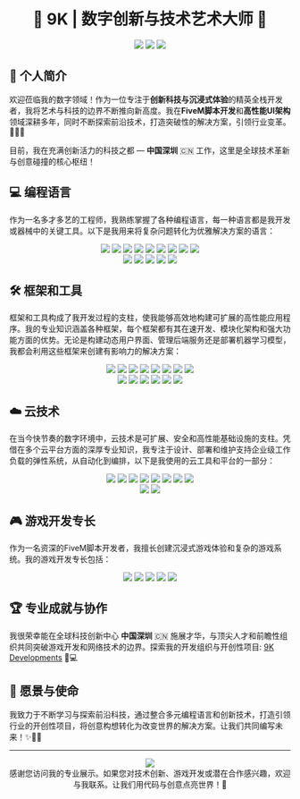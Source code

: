 # <div align="center">👑 9K | 数字创新与技术艺术大师 👑</div>

<div align="center">
  <img src="https://img.shields.io/badge/专业-全栈开发-blue?style=for-the-badge" />
  <img src="https://img.shields.io/badge/位置-中国深圳-red?style=for-the-badge" />
  <img src="https://img.shields.io/badge/状态-接受合作-success?style=for-the-badge" />
</div>

## 🌟 个人简介

欢迎莅临我的数字领域！作为一位专注于**创新科技与沉浸式体验**的精英全栈开发者，我将艺术与科技的边界不断推向新高度。我在**FiveM脚本开发**和**高性能UI架构**领域深耕多年，同时不断探索前沿技术，打造突破性的解决方案，引领行业变革。🚀💡✨

目前，我在充满创新活力的科技之都 — **中国深圳** 🇨🇳 工作，这里是全球技术革新与创意碰撞的核心枢纽！

## 💻 编程语言

作为一名多才多艺的工程师，我熟练掌握了各种编程语言，每一种语言都是我开发或器械中的关键工具。以下是我用来将复杂问题转化为优雅解决方案的语言：

<div align="center">
  <a href="#java"><img src="https://img.shields.io/badge/JAVA-007396?style=for-the-badge&logo=java&logoColor=white" /></a>
  <a href="#python"><img src="https://img.shields.io/badge/PYTHON-3776AB?style=for-the-badge&logo=python&logoColor=white" /></a>
  <a href="#javascript"><img src="https://img.shields.io/badge/JAVASCRIPT-F7DF1E?style=for-the-badge&logo=javascript&logoColor=black" /></a>
  <a href="#typescript"><img src="https://img.shields.io/badge/TYPESCRIPT-3178C6?style=for-the-badge&logo=typescript&logoColor=white" /></a>
  <a href="#csharp"><img src="https://img.shields.io/badge/C%23-239120?style=for-the-badge&logo=c-sharp&logoColor=white" /></a>
  <a href="#lua"><img src="https://img.shields.io/badge/LUA-2C2D72?style=for-the-badge&logo=lua&logoColor=white" /></a>
  <a href="#cpp"><img src="https://img.shields.io/badge/C++-00599C?style=for-the-badge&logo=c%2B%2B&logoColor=white" /></a>
  <a href="#html"><img src="https://img.shields.io/badge/HTML5-E34F26?style=for-the-badge&logo=html5&logoColor=white" /></a>
  <a href="#css"><img src="https://img.shields.io/badge/CSS3-1572B6?style=for-the-badge&logo=css3&logoColor=white" /></a>
  <br/>
  <a href="#powershell"><img src="https://img.shields.io/badge/POWERSHELL-5391FE?style=for-the-badge&logo=powershell&logoColor=white" /></a>
  <a href="#bash"><img src="https://img.shields.io/badge/BASH-4EAA25?style=for-the-badge&logo=gnu-bash&logoColor=white" /></a>
  <a href="#swift"><img src="https://img.shields.io/badge/SWIFT-FA7343?style=for-the-badge&logo=swift&logoColor=white" /></a>
  <a href="#yaml"><img src="https://img.shields.io/badge/YAML-CB171E?style=for-the-badge" /></a>
  <a href="#go"><img src="https://img.shields.io/badge/GO-00ADD8?style=for-the-badge&logo=go&logoColor=white" /></a>
</div>

## 🛠️ 框架和工具

框架和工具构成了我开发过程的支柱，使我能够高效地构建可扩展的高性能应用程序。我的专业知识涵盖各种框架，每个框架都有其在速开发、模块化架构和强大功能方面的优势。无论是构建动态用户界面、管理后端服务还是部署机器学习模型，我都会利用这些框架来创建有影响力的解决方案：

<div align="center">
  <a href="#react"><img src="https://img.shields.io/badge/REACT-61DAFB?style=for-the-badge&logo=react&logoColor=black" /></a>
  <a href="#svelte"><img src="https://img.shields.io/badge/SVELTE-FF3E00?style=for-the-badge&logo=svelte&logoColor=white" /></a>
  <a href="#tensorflow"><img src="https://img.shields.io/badge/TENSORFLOW-FF6F00?style=for-the-badge&logo=tensorflow&logoColor=white" /></a>
  <a href="#django"><img src="https://img.shields.io/badge/DJANGO-092E20?style=for-the-badge&logo=django&logoColor=white" /></a>
  <a href="#flask"><img src="https://img.shields.io/badge/FLASK-000000?style=for-the-badge&logo=flask&logoColor=white" /></a>
  <a href="#nodejs"><img src="https://img.shields.io/badge/NODE.JS-339933?style=for-the-badge&logo=node.js&logoColor=white" /></a>
  <a href="#vue"><img src="https://img.shields.io/badge/VUE.JS-4FC08D?style=for-the-badge&logo=vue.js&logoColor=white" /></a>
  <a href="#flutter"><img src="https://img.shields.io/badge/FLUTTER-02569B?style=for-the-badge&logo=flutter&logoColor=white" /></a>
  <br/>
  <a href="#firebase"><img src="https://img.shields.io/badge/FIREBASE-FFCA28?style=for-the-badge&logo=firebase&logoColor=black" /></a>
  <a href="#bootstrap"><img src="https://img.shields.io/badge/BOOTSTRAP-7952B3?style=for-the-badge&logo=bootstrap&logoColor=white" /></a>
  <a href="#express"><img src="https://img.shields.io/badge/EXPRESS.JS-000000?style=for-the-badge&logo=express&logoColor=white" /></a>
  <a href="#rails"><img src="https://img.shields.io/badge/RUBY_ON_RAILS-CC0000?style=for-the-badge&logo=ruby-on-rails&logoColor=white" /></a>
  <a href="#spring"><img src="https://img.shields.io/badge/SPRING_BOOT-6DB33F?style=for-the-badge&logo=spring-boot&logoColor=white" /></a>
  <a href="#aspnet"><img src="https://img.shields.io/badge/ASP.NET-512BD4?style=for-the-badge&logo=dotnet&logoColor=white" /></a>
</div>

## ☁️ 云技术

在当今快节奏的数字环境中，云技术是可扩展、安全和高性能基础设施的支柱。凭借在多个云平台方面的深厚专业知识，我专注于设计、部署和维护支持企业级工作负载的弹性系统，从自动化到编排，以下是我使用的云工具和平台的一部分：

<div align="center">
  <a href="#aws"><img src="https://img.shields.io/badge/AWS-232F3E?style=for-the-badge&logo=amazon-aws&logoColor=white" /></a>
  <a href="#azure"><img src="https://img.shields.io/badge/AZURE-0078D4?style=for-the-badge&logo=microsoft-azure&logoColor=white" /></a>
  <a href="#gcp"><img src="https://img.shields.io/badge/GCP-4285F4?style=for-the-badge&logo=google-cloud&logoColor=white" /></a>
  <a href="#terraform"><img src="https://img.shields.io/badge/TERRAFORM-7B42BC?style=for-the-badge&logo=terraform&logoColor=white" /></a>
  <a href="#docker"><img src="https://img.shields.io/badge/DOCKER-2496ED?style=for-the-badge&logo=docker&logoColor=white" /></a>
  <a href="#kubernetes"><img src="https://img.shields.io/badge/KUBERNETES-326CE5?style=for-the-badge&logo=kubernetes&logoColor=white" /></a>
  <a href="#jenkins"><img src="https://img.shields.io/badge/JENKINS-D24939?style=for-the-badge&logo=jenkins&logoColor=white" /></a>
  <a href="#ansible"><img src="https://img.shields.io/badge/ANSIBLE-EE0000?style=for-the-badge&logo=ansible&logoColor=white" /></a>
  <br/>
  <a href="#salesforce"><img src="https://img.shields.io/badge/SALESFORCE-00A1E0?style=for-the-badge&logo=salesforce&logoColor=white" /></a>
  <a href="#cloudflare"><img src="https://img.shields.io/badge/CLOUDFLARE-F38020?style=for-the-badge&logo=cloudflare&logoColor=white" /></a>
</div>

## 🎮 游戏开发专长

作为一名资深的FiveM脚本开发者，我擅长创建沉浸式游戏体验和复杂的游戏系统。我的游戏开发专长包括：

<div align="center">
  <a href="#fivem"><img src="https://img.shields.io/badge/FIVEM-F40552?style=for-the-badge&logo=fivem&logoColor=white" /></a>
  <a href="#unity"><img src="https://img.shields.io/badge/UNITY-000000?style=for-the-badge&logo=unity&logoColor=white" /></a>
  <a href="#unreal"><img src="https://img.shields.io/badge/UNREAL-0E1128?style=for-the-badge&logo=unreal-engine&logoColor=white" /></a>
  <a href="#godot"><img src="https://img.shields.io/badge/GODOT-478CBF?style=for-the-badge&logo=godot-engine&logoColor=white" /></a>
  <a href="#roblox"><img src="https://img.shields.io/badge/ROBLOX-000000?style=for-the-badge&logo=roblox&logoColor=white" /></a>
</div>

## 🏆 专业成就与协作

我很荣幸能在全球科技创新中心 **中国深圳** 🇨🇳 施展才华，与顶尖人才和前瞻性组织共同突破游戏开发和网络技术的边界。探索我的开发组织与开创性项目: [9K Developments](https://github.com/9K-Developments) 🚀💻

## 💫 愿景与使命

我致力于不断学习与探索前沿科技，通过整合多元编程语言和创新技术，打造引领行业的开创性项目，将创意构想转化为改变世界的解决方案。让我们共同编写未来！✨🚀💡

---

<div align="center">
  <a href="https://9k-developments.com"><img src="https://img.shields.io/badge/Website-9k--developments.com-blue?style=flat-square" /></a>
</div>

<div align="center">感谢您访问我的专业展示。如果您对技术创新、游戏开发或潜在合作感兴趣，欢迎与我联系。让我们用代码与创意点亮世界！💫</div>
